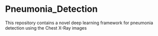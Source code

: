 # Pneumonia_Detection
This repository contains a novel deep learning framework for pneumonia detection using the Chest X-Ray images 
